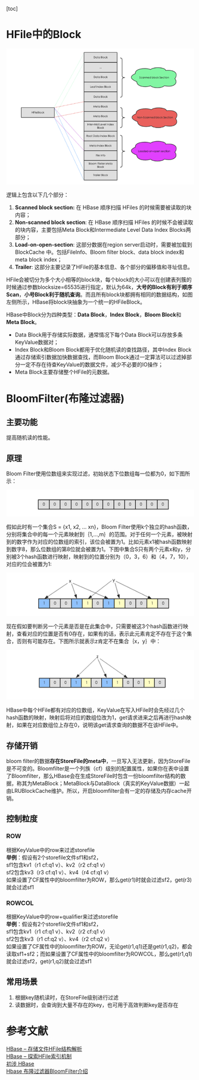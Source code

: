 [toc]

#  HFile中的Block
![HFile Block](https://raw.githubusercontent.com/Andr-Robot/iMarkdownPhotos/master/Res/HFilePhy.png)   

逻辑上包含以下几个部分：
1. **Scanned block section:** 在 HBase 顺序扫描 HFiles 的时候需要被读取的块内容；
2. **Non-scanned block section**: 在 HBase 顺序扫描 HFiles 的时候不会被读取的块内容，主要包括Meta Block和Intermediate Level Data Index Blocks两部分；
3. **Load-on-open-section**: 这部分数据在region server启动时，需要被加载到 BlockCache 中。包括FileInfo、Bloom filter block、data block index和meta block index；
4. **Trailer**: 这部分主要记录了HFile的基本信息、各个部分的偏移值和寻址信息。

HFile会被切分为多个大小相等的block块，每个block的大小可以在创建表列簇的时候通过参数blocksize=65535进行指定，默认为64k，**大号的Block有利于顺序Scan**，**小号Block利于随机查询**。而且所有block块都拥有相同的数据结构，如图左侧所示，HBase将block块抽象为一个统一的HFileBlock。     
 
 HBase中Block分为四种类型：**Data Block**，**Index Block**，**Bloom Block**和**Meta Block**。
 - Data Block用于存储实际数据，通常情况下每个Data Block可以存放多条KeyValue数据对；
 - Index Block和Bloom Block都用于优化随机读的查找路径，其中Index Block通过存储索引数据加快数据查找，而Bloom Block通过一定算法可以过滤掉部分一定不存在待查KeyValue的数据文件，减少不必要的IO操作；
 - Meta Block主要存储整个HFile的元数据。

# BloomFilter(布隆过滤器)
## 主要功能
提高随机读的性能。    

## 原理
Bloom Filter使用位数组来实现过滤，初始状态下位数组每一位都为0，如下图所示：

![](https://raw.githubusercontent.com/Andr-Robot/iMarkdownPhotos/master/Res/bf1.png)

假如此时有一个集合S = {x1, x2, … xn}，Bloom Filter使用k个独立的hash函数，分别将集合中的每一个元素映射到｛1,…,m｝的范围。对于任何一个元素，被映射到的数字作为对应的位数组的索引，该位会被置为1。比如元素x1被hash函数映射到数字8，那么位数组的第8位就会被置为1。下图中集合S只有两个元素x和y，分别被3个hash函数进行映射，映射到的位置分别为（0，3，6）和（4，7，10），对应的位会被置为1:

![](https://raw.githubusercontent.com/Andr-Robot/iMarkdownPhotos/master/Res/bf8.png)

现在假如要判断另一个元素是否是在此集合中，只需要被这3个hash函数进行映射，查看对应的位置是否有0存在，如果有的话，表示此元素肯定不存在于这个集合，否则有可能存在。下图所示就表示z肯定不在集合｛x，y｝中：

![](https://raw.githubusercontent.com/Andr-Robot/iMarkdownPhotos/master/Res/bf9.png)

HBase中每个HFile都有对应的位数组，KeyValue在写入HFile时会先经过几个hash函数的映射，映射后将对应的数组位改为1，get请求进来之后再进行hash映射，如果在对应数组位上存在0，说明该get请求查询的数据不在该HFile中。

## 存储开销
bloom filter的数据**存在StoreFile的meta中**，一旦写入无法更新，因为StoreFile是不可变的。Bloomfilter是一个列族（cf）级别的配置属性，如果你在表中设置了Bloomfilter，那么HBase会在生成StoreFile时包含一份bloomfilter结构的数据，称其为MetaBlock；MetaBlock与DataBlock（真实的KeyValue数据）一起由LRUBlockCache维护。所以，开启bloomfilter会有一定的存储及内存cache开销。 

## 控制粒度
### ROW
根据KeyValue中的row来过滤storefile     
**举例**：假设有2个storefile文件sf1和sf2，     
sf1包含kv1（r1 cf:q1 v）、kv2（r2 cf:q1 v）     
sf2包含kv3（r3 cf:q1 v）、kv4（r4 cf:q1 v）     
如果设置了CF属性中的bloomfilter为ROW，那么get(r1)时就会过滤sf2，get(r3)就会过滤sf1 

### ROWCOL
根据KeyValue中的row+qualifier来过滤storefile    
**举例**：假设有2个storefile文件sf1和sf2，     
sf1包含kv1（r1 cf:q1 v）、kv2（r2 cf:q1 v）     
sf2包含kv3（r1 cf:q2 v）、kv4（r2 cf:q2 v）    
如果设置了CF属性中的bloomfilter为ROW，无论get(r1,q1)还是get(r1,q2)，都会读取sf1+sf2；而如果设置了CF属性中的bloomfilter为ROWCOL，那么get(r1,q1)就会过滤sf2，get(r1,q2)就会过滤sf1   

## 常用场景
1. 根据key随机读时，在StoreFile级别进行过滤
2. 读数据时，会查询到大量不存在的key，也可用于高效判断key是否存在


# 参考文献
[HBase – 存储文件HFile结构解析](http://hbasefly.com/2016/03/25/hbase-hfile/)    
[HBase – 探索HFile索引机制](http://hbasefly.com/2016/04/03/hbase_hfile_index/)    
[初涉 HBase](https://leonlibraries.github.io/2017/04/13/%E5%88%9D%E6%B6%89HBase/)    
[Hbase 布隆过滤器BloomFilter介绍](https://blog.csdn.net/opensure/article/details/46453681)